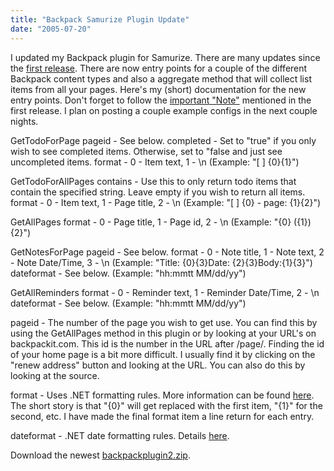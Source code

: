 ```yaml
---
title: "Backpack Samurize Plugin Update"
date: "2005-07-20"
---
```


I updated my Backpack plugin for Samurize. There are many updates since the [first release](http://dmihalik.com/PermaLink,guid,0f5eea0d-ab84-4b00-a2f2-035759a331cf.aspx). There are now entry points for a couple of the different Backpack content types and also a aggregate method that will collect list items from all your pages. Here's my (short) documentation for the new entry points. Don't forget to follow the [important "Note"](http://dmihalik.com/PermaLink,guid,0f5eea0d-ab84-4b00-a2f2-035759a331cf.aspx) mentioned in the first release. I plan on posting a couple example configs in the next couple nights.

GetTodoForPage pageid - See below. completed - Set to "true" if you only wish to see completed items. Otherwise, set to "false and just see uncompleted items. format - 0 - Item text, 1 - \\n (Example: "\[ \] {0}{1}")

GetTodoForAllPages contains - Use this to only return todo items that contain the specified string. Leave empty if you wish to return all items. format - 0 - Item text, 1 - Page title, 2 - \\n (Example: "\[ \] {0} - page: {1}{2}")

GetAllPages format - 0 - Page title, 1 - Page id, 2 - \\n (Example: "{0} ({1}){2}")

GetNotesForPage pageid - See below. format - 0 - Note title, 1 - Note text, 2 - Note Date/Time, 3 - \\n (Example: "Title: {0}{3}Date: {2}{3}Body:{1}{3}") dateformat - See below. (Example: "hh:mmtt MM/dd/yy")

GetAllReminders format - 0 - Reminder text, 1 - Reminder Date/Time, 2 - \\n dateformat - See below. (Example: "hh:mmtt MM/dd/yy")

pageid - The number of the page you wish to get use. You can find this by using the GetAllPages method in this plugin or by looking at your URL's on backpackit.com. This id is the number in the URL after /page/. Finding the id of your home page is a bit more difficult. I usually find it by clicking on the "renew address" button and looking at the URL. You can also do this by looking at the source.

format - Uses .NET formatting rules. More information can be found [here](http://msdn.microsoft.com/library/default.asp?url=/library/en-us/cpguide/html/cpconCompositeFormatting.asp). The short story is that "{0}" will get replaced with the first item, "{1}" for the second, etc. I have made the final format item a line return for each entry.

dateformat - .NET date formatting rules. Details [here](http://msdn.microsoft.com/library/default.asp?url=/library/en-us/cpref/html/frlrfsystemglobalizationdatetimeformatinfoclasstopic.asp).

Download the newest [backpackplugin2.zip](http://dmihalik.com/wp-content/uploads/2008/01/backpackplugin2.zip "backpackplugin2.zip").
